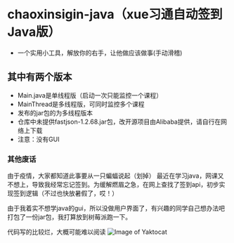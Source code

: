 # chaoxinsigin-java（xue习通自动签到Java版）
* 一个实用小工具，解放你的右手，让他做应该做事(手动滑稽)
## 其中有两个版本
 * Main.java是单线程版（启动一次只能监控一个课程）
 * MainThread是多线程版，可同时监控多个课程
 * 发布的jar包的为多线程版本
 * 仓库中未提供fastjson-1.2.68.jar包，改开源项目由Alibaba提供，请自行在网络上下载
 * 注意：没有GUI

### 其他废话
  由于疫情，大家都知道此事要从一只蝙蝠说起（划掉）
  最近在学习java，网课又不想上，导致我经常忘记签到。为缓解燃眉之急，在网上查找了签到api，初步实现签到逻辑（不过也快放暑假了，哎！）
  
  由于我着实不想学java的gui，所以没做用户界面了，有兴趣的同学自己想办法吧
  打包了一份jar包，我打算放到树莓派跑一下。
  
  
代码写的比较烂，大概可能难以阅读
![Image of Yaktocat](https://octodex.github.com/images/yaktocat.png)
